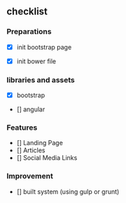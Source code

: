 ## checklist

### Preparations
- [x] init bootstrap page
- [x] init bower file


### libraries and assets
- [x] bootstrap
- [] angular

### Features
- [] Landing Page
- [] Articles
- [] Social Media Links


### Improvement
- [] built system (using gulp or grunt)
